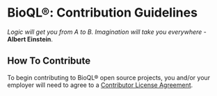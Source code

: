 # BioQL®: Contribution Guidelines
<i>Logic will get you from A to B. Imagination will take you everywhere</i> - <b>Albert Einstein</b>.

## How To Contribute
To begin contributing to BioQL® open source projects, you and/or your employer will need to agree to a [Contributor License Agreement](http://sequomics.com/en/legal/scla/index.html).

